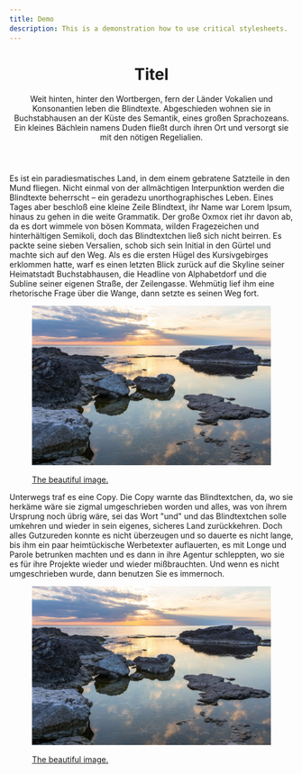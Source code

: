 ```yaml
---
title: Demo
description: This is a demonstration how to use critical stylesheets.
---
```


<header>

# Titel

Weit hinten, hinter den Wortbergen, fern der Länder Vokalien und Konsonantien leben die Blindtexte. Abgeschieden wohnen sie in Buchstabhausen an der Küste des Semantik, eines großen Sprachozeans. Ein kleines Bächlein namens Duden fließt durch ihren Ort und versorgt sie mit den nötigen Regelialien.

</header>


<div class="col-content">

Es ist ein paradiesmatisches Land, in dem einem gebratene Satzteile in den Mund fliegen. Nicht einmal von der allmächtigen Interpunktion werden die Blindtexte beherrscht – ein geradezu unorthographisches Leben. Eines Tages aber beschloß eine kleine Zeile Blindtext, ihr Name war Lorem Ipsum, hinaus zu gehen in die weite Grammatik. Der große Oxmox riet ihr davon ab, da es dort wimmele von bösen Kommata, wilden Fragezeichen und hinterhältigen Semikoli, doch das Blindtextchen ließ sich nicht beirren. Es packte seine sieben Versalien, schob sich sein Initial in den Gürtel und machte sich auf den Weg. Als es die ersten Hügel des Kursivgebirges erklommen hatte, warf es einen letzten Blick zurück auf die Skyline seiner Heimatstadt Buchstabhausen, die Headline von Alphabetdorf und die Subline seiner eigenen Straße, der Zeilengasse. Wehmütig lief ihm eine rhetorische Frage über die Wange, dann setzte es seinen Weg fort.

<figure>
	<picture>
		<source srcset="
      ./assets/lake/lake__1200x800.jpg 1200w,
      ./assets/lake/lake__1000x667.jpg 1000w,
      ./assets/lake/lake__800x533.jpg 800w,
      ./assets/lake/lake__600x400.jpg 600w,
      ./assets/lake/lake__400x267.jpg 400w,
      ./assets/lake/lake__200x133.jpg 200w
    " />
		<img src="./assets/lake/lake__1200x800.jpg" title="" alt="" />
	</picture>
  <figcaption>

  [The beautiful image.](https://unsplash.com/photos/E48zMJqDhkY)

  </figcaption>
</figure>

Unterwegs traf es eine Copy. Die Copy warnte das Blindtextchen, da, wo sie herkäme wäre sie zigmal umgeschrieben worden und alles, was von ihrem Ursprung noch übrig wäre, sei das Wort "und" und das Blindtextchen solle umkehren und wieder in sein eigenes, sicheres Land zurückkehren. Doch alles Gutzureden konnte es nicht überzeugen und so dauerte es nicht lange, bis ihm ein paar heimtückische Werbetexter auflauerten, es mit Longe und Parole betrunken machten und es dann in ihre Agentur schleppten, wo sie es für ihre Projekte wieder und wieder mißbrauchten. Und wenn es nicht umgeschrieben wurde, dann benutzen Sie es immernoch.

</div>

<div class="col-second">
<figure>
	<picture>
		<source srcset="
      ./assets/lake/lake__1200x800.jpg 1200w,
      ./assets/lake/lake__1000x667.jpg 1000w,
      ./assets/lake/lake__800x533.jpg 800w,
      ./assets/lake/lake__600x400.jpg 600w,
      ./assets/lake/lake__400x267.jpg 400w,
      ./assets/lake/lake__200x133.jpg 200w
    " />
		<img src="./assets/lake/lake__1200x800.jpg" title="" alt="" />
	</picture>
  <figcaption>

  [The beautiful image.](https://unsplash.com/photos/E48zMJqDhkY)

  </figcaption>
</figure>
</div>
